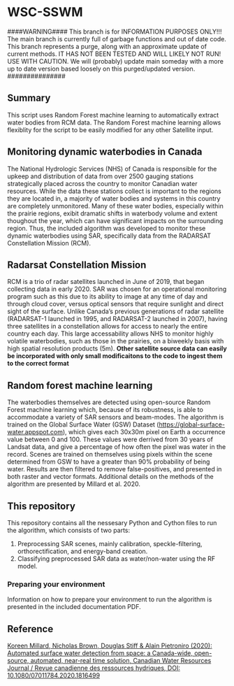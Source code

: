 # WSC-SSWM

####WARNING####
This branch is for INFORMATION PURPOSES ONLY!!!
The main branch is currently full of garbage functions and out of date code. This branch represents a purge, along with an 
approximate update of current methods. IT HAS NOT BEEN TESTED AND WILL LIKELY NOT RUN! USE WITH CAUTION. We will (probably) update 
main someday with a more up to date version based loosely on this purged/updated version.
###############

## Summary
This script uses Random Forest machine learning to automatically extract water bodies from RCM data. The Random Forest 
machine learning allows flexiblity for the script to be easily modified for any other Satellite input.

## Monitoring dynamic waterbodies in Canada 
The National Hydrologic Services (NHS) of Canada is responsible for the upkeep and distribution of data from over
2500 gauging stations strategically placed across the country to monitor Canadian water resources. While the data these
stations collect is important to the regions they are located in, a majority of water bodies and systems in this country
are completely unmonitored. Many of these water bodies, especially within the prairie regions, exibit dramatic shifts
in waterbody volume and extent thoughout the year, which can have significant impacts on the surrounding region.
Thus, the included algorithm was developed to monitor these dynamic waterbodies using SAR, specifically data from
the RADARSAT Constellation Mission (RCM).

## Radarsat Constellation Mission
RCM is a trio of radar satellites launched in June of 2019, that began collecting data in early 2020. SAR was chosen
for an operational monitoring program such as this due to its ability to image at any time of day and through cloud
cover, versus optical sensors that require sunlight and direct sight of the surface. Unlike Canada’s previous generations
of radar satellite (RADARSAT-1 launched in 1995, and RADARSAT-2 launched in 2007), having three satellites in a
constellation allows for access to nearly the entire country each day. This large accessability allows NHS to monitor
highly volatile waterbodies, such as those in the prairies, on a biweekly basis with high spatial resolution products
(5m).  **Other satellite source data can easily be incorporated with only small modificaitons to the code to ingest them 
to the correct format**

## Random forest machine learning 
The waterbodies themselves are detected using open-source Random Forest machine learning which, because of its
robustness, is able to accommodate a variety of SAR sensors and beam-modes. The algorithm is trained on the
Global Surface Water (GSW) Dataset (https://global-surface-water.appspot.com), which gives each 30x30m pixel on
Earth a occurrence value between 0 and 100. These values were derrived from 30 years of Landsat data, and give a
percentage of how often the pixel was water in the record. Scenes are trained on themselves using pixels within the
scene determined from GSW to have a greater than 90% probability of being water. Results are then filtered to remove
false-positives, and presented in both raster and vector formats. Additional details on the methods of the algorithm are
presented by Millard et al. 2020.

## This repository
This repository contains all the nessesary Python and Cython files to run the algorithm, which consists of two parts:
1) Preprocessing SAR scenes, mainly calibration, speckle-filtering, orthorectification, and energy-band creation. 
2) Classifying preprocessed SAR data as water/non-water using the RF model. 

### Preparing your environment

Information on how to prepare your environment to run the algorithm is presented in the included documentation PDF.

## Reference
[Koreen Millard, Nicholas Brown, Douglas Stiff & Alain Pietroniro (2020): Automated surface water detection from
space: a Canada-wide, open-source, automated, near-real time solution, Canadian Water Resources Journal / Revue
canadienne des ressources hydriques, DOI: 10.1080/07011784.2020.1816499](https://doi.org/10.1080/07011784.2020.1816499)


